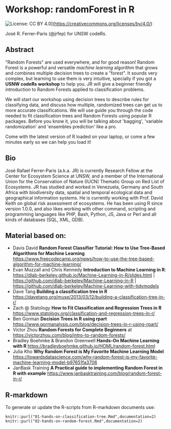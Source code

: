 # Workshop: randomForest in R

![License: CC BY 4.0](https://img.shields.io/badge/License-CC%20BY%204.0-lightgrey.svg)](https://creativecommons.org/licenses/by/4.0/)

José R. Ferrer-Paris (@jrfep) for UNSW codeRs.

## Abstract

"Random Forests" are used everywhere, and for good reason! Random Forest is a powerful and versatile _machine learning_ algorithm that grows and combines multiple decision trees to create a "forest". It sounds very complex, but learning to use them is very intuitive, specially if you got a **USNW codeRs workshop** to help you. JR will give a beginner friendly introduction to Random Forests applied to classification problems.

We will start our workshop using decision trees to describe rules for classifying data, and discuss how multiple, randomized trees can get us to more accurate classifications. We will use guide you through the code needed to fit classification trees and Random Forests using popular R packages. Before you know it, you will be talking about 'bagging', 'variable randomization' and 'ensembles prediction' like a pro.

Come with the latest version of R loaded on your laptop, or come a few minutes early so we can help you load it!

## Bio

José Rafael Ferrer-Paris (a.k.a. JR) is currently Research Fellow at the Center for Ecosystem Science at UNSW, and a member of the International Union for the Conservation of Nature (IUCN) Thematic Group on Red List of Ecosystems. JR has studied and worked in Venezuela, Germany and South Africa with biodiversity data, spatial and temporal ecological data and geographical information systems. He is currently working with Prof. David Keith on global risk assessment of ecosystems. He has been using R since version 1.0.0, and also likes working with other command, scripting and programming languages like PHP, Bash, Python, JS, Java or Perl and all kinds of databases (SQL, XML, GDB).


## Material based on:

- Davis David **Random Forest Classifier Tutorial: How to Use Tree-Based Algorithms for Machine Learning** https://www.freecodecamp.org/news/how-to-use-the-tree-based-algorithm-for-machine-learning/
- Evan Muzzall and Chris Kennedy **Introduction to Machine Learning in R**: https://dlab-berkeley.github.io/Machine-Learning-in-R/slides.html | https://github.com/dlab-berkeley/Machine-Learning-in-R | https://github.com/dlab-berkeley/Machine-Learning-with-tidymodels
- Dave Tang **Building a classification tree in R** https://davetang.org/muse/2013/03/12/building-a-classification-tree-in-r/
- Zach @ Statology **How to Fit Classification and Regression Trees in R** https://www.statology.org/classification-and-regression-trees-in-r/
- Ben Gorman **Decision Trees in R using rpart** https://www.gormanalysis.com/blog/decision-trees-in-r-using-rpart/
- Victor Zhou **Random Forests for Complete Beginners** at https://victorzhou.com/blog/intro-to-random-forests/
- Bradley Boehmke & Brandon Greenwell **Hands-On Machine Learning with R** https://bradleyboehmke.github.io/HOML/random-forest.html
- Julia Kho **Why Random Forest is My Favorite Machine Learning Model** https://towardsdatascience.com/why-random-forest-is-my-favorite-machine-learning-model-b97651fa3706
- JanBask Training **A Practical guide to implementing Random Forest in R with example** https://www.janbasktraining.com/blog/random-forest-in-r/

## R-markdown

To generate or update the R-scripts from R-markdown documents use:

```{r}
knitr::purl("01-hands-on-classification-tree.Rmd",documentation=2)
knitr::purl("02-hands-on-random-forest.Rmd",documentation=2)
```
